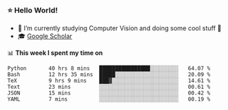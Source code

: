 ### ⭐️ Hello World!

<!--
**hologerry/hologerry** is a ✨ _special_ ✨ repository because its `README.md` (this file) appears on your GitHub profile.

Here are some ideas to get you started:

- 🔭 I’m currently working and studying on Computer Vision
- 🌱 I’m currently learning at Peking University
- 💬 Ask me about 
- 📫 How to reach me: E-mail
- 😄 Pronouns: he/his
- ⚡ Fun fact: Music is the Power
-->


- 🔭 I’m currently studying Computer Vision and doing some cool stuff 🤖
- 🎓 [Google Scholar](https://scholar.google.com/citations?user=3ykqW9wAAAAJ&hl=en)


📊 **This week I spent my time on**

<!--START_SECTION:waka-->

```text
Python       40 hrs 8 mins   ████████████████░░░░░░░░░   64.07 %
Bash         12 hrs 35 mins  █████░░░░░░░░░░░░░░░░░░░░   20.09 %
TeX          9 hrs 9 mins    ███▓░░░░░░░░░░░░░░░░░░░░░   14.61 %
Text         23 mins         ░░░░░░░░░░░░░░░░░░░░░░░░░   00.61 %
JSON         15 mins         ░░░░░░░░░░░░░░░░░░░░░░░░░   00.42 %
YAML         7 mins          ░░░░░░░░░░░░░░░░░░░░░░░░░   00.19 %
```

<!--END_SECTION:waka-->
